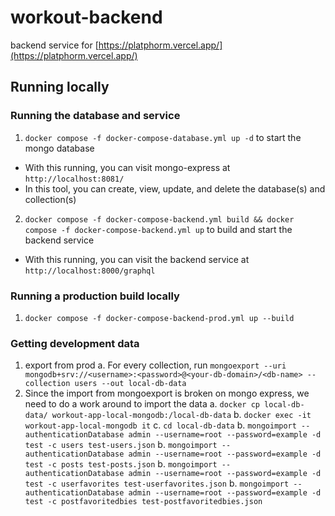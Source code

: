 # workout-backend

backend service for [https://platphorm.vercel.app/](https://platphorm.vercel.app/)

## Running locally

### Running the database and service

1. `docker compose -f docker-compose-database.yml up -d` to start the mongo database

- With this running, you can visit mongo-express at `http://localhost:8081/`
- In this tool, you can create, view, update, and delete the database(s) and collection(s)

2. `docker compose -f docker-compose-backend.yml build && docker compose -f docker-compose-backend.yml up` to build and start the backend service

- With this running, you can visit the backend service at `http://localhost:8000/graphql`

### Running a production build locally

1. `docker compose -f docker-compose-backend-prod.yml up --build`

### Getting development data

1. export from prod
   a. For every collection, run `mongoexport --uri mongodb+srv://<username>:<password>@<your-db-domain>/<db-name> --collection users --out local-db-data`
2. Since the import from mongoexport is broken on mongo express, we need to do a work around to import the data
   a. `docker cp local-db-data/ workout-app-local-mongodb:/local-db-data`
   b. `docker exec -it workout-app-local-mongodb it`
   c. `cd local-db-data`
   b. `mongoimport --authenticationDatabase admin --username=root --password=example -d test -c users test-users.json`
   b. `mongoimport --authenticationDatabase admin --username=root --password=example -d test -c posts test-posts.json`
   b. `mongoimport --authenticationDatabase admin --username=root --password=example -d test -c userfavorites test-userfavorites.json`
   b. `mongoimport --authenticationDatabase admin --username=root --password=example -d test -c postfavoritedbies test-postfavoritedbies.json`
